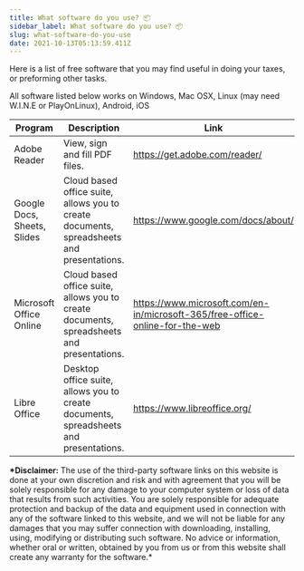 ```yaml
---
title: What software do you use? 📦
sidebar_label: What software do you use? 📦
slug: what-software-do-you-use
date: 2021-10-13T05:13:59.411Z
---
```

Here is a list of free software that you may find useful in doing your taxes, or preforming other tasks.

All software listed below works on Windows, Mac OSX, Linux (may need W.I.N.E or PlayOnLinux), Android, iOS

| Program    |  Description   |   Link  |
| --- | --- | --- |
|  Adobe Reader   |  View, sign and fill PDF files. |   https://get.adobe.com/reader/  |
|  Google Docs, Sheets, Slides   |  Cloud based office suite, allows you to create documents, spreadsheets and presentations.   | https://www.google.com/docs/about/ |
|  Microsoft Office Online  |  Cloud based office suite, allows you to create documents, spreadsheets and presentations.   | https://www.microsoft.com/en-in/microsoft-365/free-office-online-for-the-web |
|  Libre Office |  Desktop office suite, allows you to create documents, spreadsheets and presentations.   | https://www.libreoffice.org/ |

**\*Disclaimer:** The use of the third-party software links on this website is done at your own discretion and risk and with agreement that you will be solely responsible for any damage to your computer system or loss of data that results from such activities. You are solely responsible for adequate protection and backup of the data and equipment used in connection with any of the software linked to this website, and we will not be liable for any damages that you may suffer connection with downloading, installing, using, modifying or distributing such software. No advice or information, whether oral or written, obtained by you from us or from this website shall create any warranty for the software.*